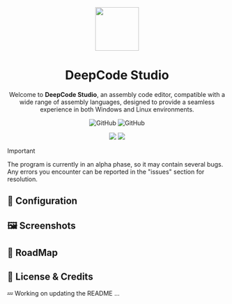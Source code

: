 <div align="center">

<img src="https://github.com/Daniel0110000/DeepCodeStudio/blob/master/ic_launcher.png" width="100px"/>  


# **DeepCode Studio**

Welcome to **DeepCode Studio**, an assembly code editor, compatible with a wide range of assembly languages, designed to provide a seamless experience in both Windows and Linux environments.

![GitHub](https://img.shields.io/github/license/daniel0110000/deepcodestudio?style=for-the-badge&labelColor=282C34&color=1F6FEB) ![GitHub](https://img.shields.io/github/v/release/daniel0110000/deepcodestudio?style=for-the-badge&labelColor=282C34&color=1F6FEB)

<img src="https://img.shields.io/badge/Linux-282C34?style=for-the-badge&logo=linux&logoColor=white"/>
<img src="https://img.shields.io/badge/Windows-282C34?style=for-the-badge&logo=window&logoColor=white"/>

</div>

> [!IMPORTANT]
> The program is currently in an alpha phase, so it may contain several bugs. Any errors you encounter can be reported in the "issues" section for resolution.

## 🧩 Configuration

## 🖼️ Screenshots

## 🚧 RoadMap

## 📜 License & Credits

💤 Working on updating the README ...
